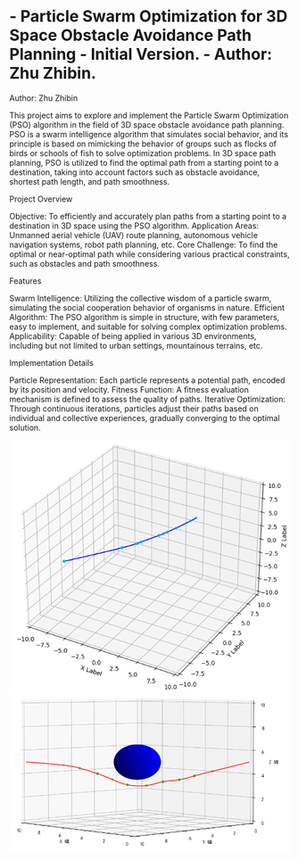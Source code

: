 # - Particle Swarm Optimization for 3D Space Obstacle Avoidance Path Planning - Initial Version. - Author: Zhu Zhibin.
Author: Zhu Zhibin

This project aims to explore and implement the Particle Swarm Optimization (PSO) algorithm in the field of 3D space obstacle avoidance path planning. PSO is a swarm intelligence algorithm that simulates social behavior, and its principle is based on mimicking the behavior of groups such as flocks of birds or schools of fish to solve optimization problems. In 3D space path planning, PSO is utilized to find the optimal path from a starting point to a destination, taking into account factors such as obstacle avoidance, shortest path length, and path smoothness.

Project Overview

Objective: To efficiently and accurately plan paths from a starting point to a destination in 3D space using the PSO algorithm.
Application Areas: Unmanned aerial vehicle (UAV) route planning, autonomous vehicle navigation systems, robot path planning, etc.
Core Challenge: To find the optimal or near-optimal path while considering various practical constraints, such as obstacles and path smoothness.

Features

Swarm Intelligence: Utilizing the collective wisdom of a particle swarm, simulating the social cooperation behavior of organisms in nature.
Efficient Algorithm: The PSO algorithm is simple in structure, with few parameters, easy to implement, and suitable for solving complex optimization problems.
Applicability: Capable of being applied in various 3D environments, including but not limited to urban settings, mountainous terrains, etc.

Implementation Details

Particle Representation: Each particle represents a potential path, encoded by its position and velocity.
Fitness Function: A fitness evaluation mechanism is defined to assess the quality of paths.
Iterative Optimization: Through continuous iterations, particles adjust their paths based on individual and collective experiences, gradually converging to the optimal solution.



![Example Image](./results.png)
![Example Image](./results2.png)
